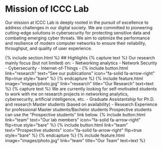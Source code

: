 ---
---

# Mission of ICCC Lab
Our mission at ICCC Lab is deeply rooted in the pursuit of excellence to address challenges in our digital society. We are committed to pioneering cutting-edge solutions in cybersecurity for protecting sensitive data and combating emerging cyber threats. We aim to optimize the performance and resilience of modern computer networks to ensure their reliability, throughput, and quality of user experience.

<!---{%
  include button.html
  type="docs"
  text="Details"
  link="https://labiccc.org"
%}
{%
  include button.html
  type="docs"
  text="More"
  link="https://labiccc.org"
%}---!>

{% include section.html %}

## Highlights

{% capture text %}

Our research mainly focus (but not limited) on:
- Networking analytics
- Network Security
- Cybersecurity
- Internet-of-Things
-

{%
  include button.html
  link="research"
  text="See our publications"
  icon="fa-solid fa-arrow-right"
  flip=true
  style="bare"
%}

{% endcapture %}

{%
  include feature.html
  image="images/photo.jpg"
  link="research"
  title="Our Research"
  text=text
%}


{% capture text %}

We are currently looking for self-motivated students to work with me on research projects in networking analytics, cybersecurity, artificial intelligence, etc.
- Graduate Assistantship for Ph.D. and research Master students  (based on availability)
- Research Experience for professional Master students/Bachelor students
Prospective students can use the "Prospective students" link below.

{%
  include button.html
  link="team"
  text="Our lab members"
  icon="fa-solid fa-arrow-right"
  flip=true
  style="bare"
%}
{%
  include button.html
  link="team"
  text="Prospective students"
  icon="fa-solid fa-arrow-right"
  flip=true
  style="bare"
%}

{% endcapture %}

{%
  include feature.html
  image="images/photo.jpg"
  link="team"
  title="Our Team"
  text=text
%}
